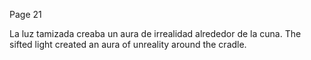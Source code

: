 
Page 21

La luz tamizada creaba un aura de irrealidad alrededor de la cuna.
The sifted light created an aura of unreality around the cradle.
